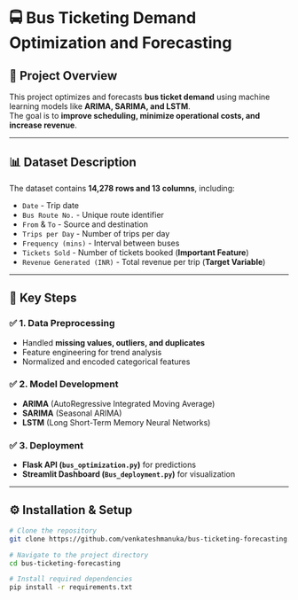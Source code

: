 # 🚍 Bus Ticketing Demand Optimization and Forecasting

## 🚀 Project Overview
This project optimizes and forecasts **bus ticket demand** using machine learning models like **ARIMA, SARIMA, and LSTM**.  
The goal is to **improve scheduling, minimize operational costs, and increase revenue**.

---

## 📊 Dataset Description
The dataset contains **14,278 rows and 13 columns**, including:
- `Date` - Trip date
- `Bus Route No.` - Unique route identifier
- `From` & `To` - Source and destination
- `Trips per Day` - Number of trips per day
- `Frequency (mins)` - Interval between buses
- `Tickets Sold` - Number of tickets booked (**Important Feature**)
- `Revenue Generated (INR)` - Total revenue per trip (**Target Variable**)

---

## 📌 Key Steps
### ✅ **1. Data Preprocessing**
- Handled **missing values, outliers, and duplicates**
- Feature engineering for trend analysis
- Normalized and encoded categorical features

### ✅ **2. Model Development**
- **ARIMA** (AutoRegressive Integrated Moving Average)
- **SARIMA** (Seasonal ARIMA)
- **LSTM** (Long Short-Term Memory Neural Networks)

### ✅ **3. Deployment**
- **Flask API (`bus_optimization.py`)** for predictions
- **Streamlit Dashboard (`Bus_deployment.py`)** for visualization

---

## ⚙️ Installation & Setup
```bash
# Clone the repository
git clone https://github.com/venkateshmanuka/bus-ticketing-forecasting.git

# Navigate to the project directory
cd bus-ticketing-forecasting

# Install required dependencies
pip install -r requirements.txt

